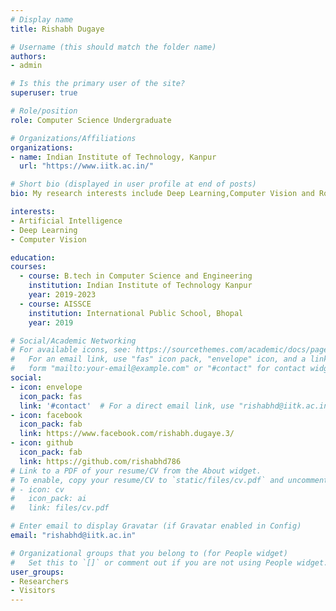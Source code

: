 ```yaml
---
# Display name
title: Rishabh Dugaye

# Username (this should match the folder name)
authors:
- admin

# Is this the primary user of the site?
superuser: true

# Role/position
role: Computer Science Undergraduate

# Organizations/Affiliations
organizations:
- name: Indian Institute of Technology, Kanpur
  url: "https://www.iitk.ac.in/"

# Short bio (displayed in user profile at end of posts)
bio: My research interests include Deep Learning,Computer Vision and Robotics.

interests:
- Artificial Intelligence
- Deep Learning
- Computer Vision

education:
courses:
  - course: B.tech in Computer Science and Engineering
    institution: Indian Institute of Technology Kanpur
    year: 2019-2023
  - course: AISSCE
    institution: International Public School, Bhopal
    year: 2019

# Social/Academic Networking
# For available icons, see: https://sourcethemes.com/academic/docs/page-builder/#icons
#   For an email link, use "fas" icon pack, "envelope" icon, and a link in the
#   form "mailto:your-email@example.com" or "#contact" for contact widget.
social:
- icon: envelope
  icon_pack: fas
  link: '#contact'  # For a direct email link, use "rishabhd@iitk.ac.in".
- icon: facebook
  icon_pack: fab
  link: https://www.facebook.com/rishabh.dugaye.3/
- icon: github
  icon_pack: fab
  link: https://github.com/rishabhd786
# Link to a PDF of your resume/CV from the About widget.
# To enable, copy your resume/CV to `static/files/cv.pdf` and uncomment the lines below.
# - icon: cv
#   icon_pack: ai
#   link: files/cv.pdf

# Enter email to display Gravatar (if Gravatar enabled in Config)
email: "rishabhd@iitk.ac.in"

# Organizational groups that you belong to (for People widget)
#   Set this to `[]` or comment out if you are not using People widget.
user_groups:
- Researchers
- Visitors
---
```


